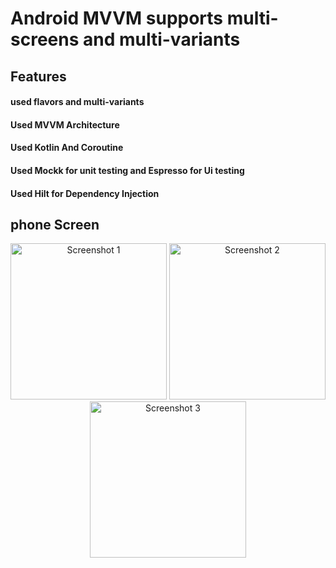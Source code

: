 # Android MVVM supports multi-screens and multi-variants

## Features
#### used flavors and multi-variants
#### Used MVVM Architecture
#### Used Kotlin And Coroutine
#### Used Mockk for unit testing and Espresso for Ui testing
#### Used Hilt for Dependency Injection

## phone Screen
<div align="center">
  <img src="https://github.com/RajeshBarailiAndroid/repop/assets/132971209/177ce44e-e63a-4a82-b310-26e8d0638086" alt="Screenshot 1" width="250" />
  <img src="![Screenshot_20230622_005008](https://github.com/RajeshBarailiAndroid/repop/assets/132971209/177ce44e-e63a-4a82-b310-26e8d0638086)" alt="Screenshot 2" width="250" />
  <img src="![Screenshot_20230622_005008](https://github.com/RajeshBarailiAndroid/repop/assets/132971209/177ce44e-e63a-4a82-b310-26e8d0638086)" alt="Screenshot 3" width="250" />
</div>


